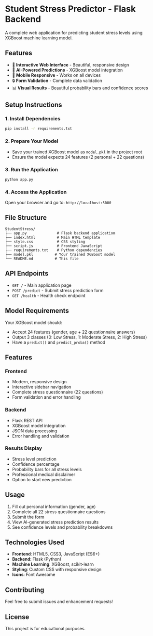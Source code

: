 # Student Stress Predictor - Flask Backend

A complete web application for predicting student stress levels using XGBoost machine learning model.

## Features

- 🎯 **Interactive Web Interface** - Beautiful, responsive design
- 🤖 **AI-Powered Predictions** - XGBoost model integration
- 📱 **Mobile Responsive** - Works on all devices
- 🔒 **Form Validation** - Complete data validation
- 📊 **Visual Results** - Beautiful probability bars and confidence scores

## Setup Instructions

### 1. Install Dependencies
```bash
pip install -r requirements.txt
```

### 2. Prepare Your Model
- Save your trained XGBoost model as `model.pkl` in the project root
- Ensure the model expects 24 features (2 personal + 22 questions)

### 3. Run the Application
```bash
python app.py
```

### 4. Access the Application
Open your browser and go to: `http://localhost:5000`

## File Structure

```
StudentStress/
├── app.py              # Flask backend application
├── index.html          # Main HTML template
├── style.css           # CSS styling
├── script.js           # Frontend JavaScript
├── requirements.txt    # Python dependencies
├── model.pkl          # Your trained XGBoost model
└── README.md          # This file
```

## API Endpoints

- `GET /` - Main application page
- `POST /predict` - Submit stress prediction form
- `GET /health` - Health check endpoint

## Model Requirements

Your XGBoost model should:
- Accept 24 features (gender, age + 22 questionnaire answers)
- Output 3 classes (0: Low Stress, 1: Moderate Stress, 2: High Stress)
- Have a `predict()` and `predict_proba()` method

## Features

### Frontend
- Modern, responsive design
- Interactive sidebar navigation
- Complete stress questionnaire (22 questions)
- Form validation and error handling

### Backend
- Flask REST API
- XGBoost model integration
- JSON data processing
- Error handling and validation

### Results Display
- Stress level prediction
- Confidence percentage
- Probability bars for all stress levels
- Professional medical disclaimer
- Option to start new prediction

## Usage

1. Fill out personal information (gender, age)
2. Complete all 22 stress questionnaire questions
3. Submit the form
4. View AI-generated stress prediction results
5. See confidence levels and probability breakdowns

## Technologies Used

- **Frontend**: HTML5, CSS3, JavaScript (ES6+)
- **Backend**: Flask (Python)
- **Machine Learning**: XGBoost, scikit-learn
- **Styling**: Custom CSS with responsive design
- **Icons**: Font Awesome

## Contributing

Feel free to submit issues and enhancement requests!

## License

This project is for educational purposes.
